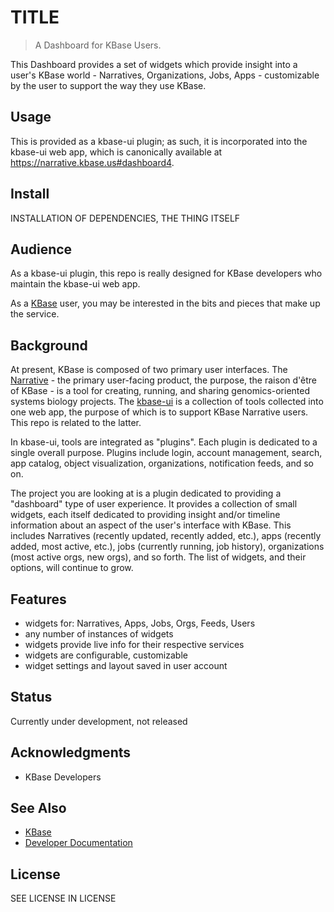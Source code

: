 # TITLE

> A Dashboard for KBase Users.

This Dashboard provides a set of widgets which provide insight into a user's KBase world - Narratives, Organizations, Jobs, Apps - customizable by the user to support the way they use KBase.

## Usage

This is provided as a kbase-ui plugin; as such, it is incorporated into the kbase-ui web app, which is canonically available at https://narrative.kbase.us#dashboard4.

## Install

INSTALLATION OF DEPENDENCIES, THE THING ITSELF

## Audience

As a kbase-ui plugin, this repo is really designed for KBase developers who maintain the kbase-ui web app.

As a [KBase](https://kbase.us) user, you may be interested in the bits and pieces that make up the service.

## Background

At present, KBase is composed of two primary user interfaces. The [Narrative](https://kbase.us/narrative) - the primary user-facing product, the purpose, the raison d'être of KBase - is a tool for creating, running, and sharing genomics-oriented systems biology projects. The [kbase-ui](https://kbase.us/kbase-ui) is a collection of tools collected into one web app, the purpose of which is to support KBase Narrative users. This repo is related to the latter.

In kbase-ui, tools are integrated as "plugins". Each plugin is dedicated to a single overall purpose. Plugins include login, account management, search, app catalog, object visualization, organizations, notification feeds, and so on.

The project you are looking at is a plugin dedicated to providing a "dashboard" type of user experience. It provides a collection of small widgets, each itself dedicated to providing insight and/or timeline information about an aspect of the user's interface with KBase. This includes Narratives (recently updated, recently added, etc.), apps (recently added, most active, etc.), jobs (currently running, job history), organizations (most active orgs, new orgs), and so forth. The list of widgets, and their options, will continue to grow.

## Features

- widgets for: Narratives, Apps, Jobs, Orgs, Feeds, Users
- any number of instances of widgets
- widgets provide live info for their respective services
- widgets are configurable, customizable
- widget settings and layout saved in user account

## Status

Currently under development, not released

## Acknowledgments

- KBase Developers

## See Also

- [KBase](https://kbase.us)
- [Developer Documentation](https://kbase.us/kbaseIncubator/kbase-ui-docs)

## License

SEE LICENSE IN LICENSE
